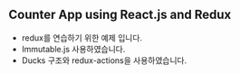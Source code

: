 ## Counter App using React.js and Redux

* redux를 연습하기 위한 예제 입니다.
* Immutable.js 사용하였습니다.
* Ducks 구조와 redux-actions을 사용하였습니다.
